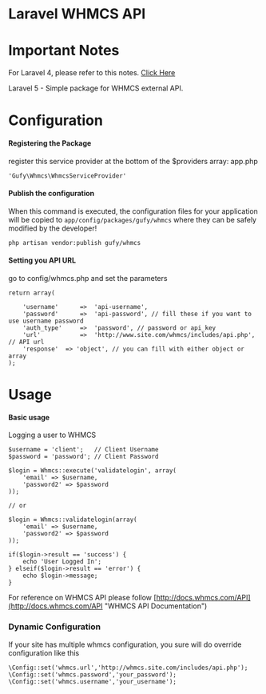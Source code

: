 Laravel WHMCS API
=================
# Important Notes
For Laravel 4, please refer to this notes. [Click Here](https://github.com/mgufrone/whmcs-api/tree/v1.0.1)

Laravel 5 - Simple package for WHMCS external API.

Configuration
=============

#### Registering the Package

register this service provider at the bottom of the $providers array: app.php

	'Gufy\Whmcs\WhmcsServiceProvider'

#### Publish the configuration

When this command is executed, the configuration files for your application will be copied to `app/config/packages/gufy/whmcs` where they can be safely modified by the developer!

	php artisan vendor:publish gufy/whmcs


#### Setting you API URL

go to config/whmcs.php and set the parameters


	return array(

		'username'		=>	'api-username',
		'password'		=>	'api-password', // fill these if you want to use username password
		'auth_type'		=> 	'password', // password or api_key
		'url'			=>	'http://www.site.com/whmcs/includes/api.php', // API url
		'response'	=> 'object', // you can fill with either object or array
	);


Usage
=====

#### Basic usage

Logging a user to WHMCS

	$username = 'client';	// Client Username
	$password = 'password'; // Client Password

	$login = Whmcs::execute('validatelogin', array(
		'email' => $username,
		'password2' => $password
	));

	// or

	$login = Whmcs::validatelogin(array(
		'email' => $username,
		'password2' => $password
	));

	if($login->result == 'success') {
		echo 'User Logged In';
	} elseif($login->result == 'error') {
		echo $login->message;
	}

For reference on WHMCS API please follow [http://docs.whmcs.com/API](http://docs.whmcs.com/API "WHMCS API Documentation")


### Dynamic Configuration

If your site has multiple whmcs configuration, you sure will do override configuration like this

	\Config::set('whmcs.url','http://whmcs.site.com/includes/api.php');
	\Config::set('whmcs.password','your_password');
	\Config::set('whmcs.username','your_username');
